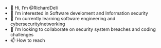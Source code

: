 - 👋 Hi, I’m @RichardDeli
- 👀 I’m interested in Software develoment and Information security
- 🌱 I’m currently learning software engineering and cybersecurity/networking 
- 💞️ I’m looking to collaborate on security system breaches and coding challenges
- 📫 How to reach 
<!---
RichardDeli/RichardDeli is a ✨ special ✨ repository because its `README.md` (this file) appears on your GitHub profile.
You can click the Preview link to take a look at your changes.
--->
